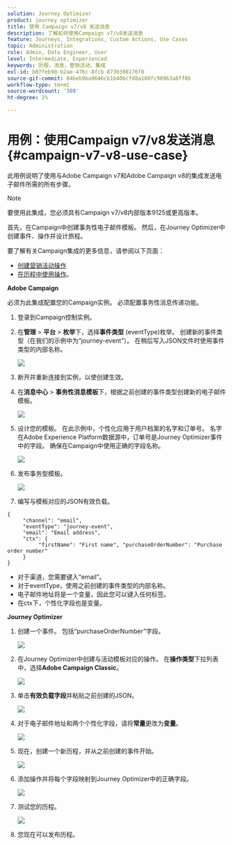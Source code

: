 ```yaml
---
solution: Journey Optimizer
product: journey optimizer
title: 使用 Campaign v7/v8 发送消息
description: 了解如何使用Campaign v7/v8发送消息
feature: Journeys, Integrations, Custom Actions, Use Cases
topic: Administration
role: Admin, Data Engineer, User
level: Intermediate, Experienced
keywords: 历程，消息，营销活动，集成
exl-id: b07feb98-b2ae-476c-8fcb-873b308176f0
source-git-commit: 84beb9ba9646cb1b40bcfd8a180fc98963a8ff0b
workflow-type: tm+mt
source-wordcount: '389'
ht-degree: 2%

---
```


# 用例：使用Campaign v7/v8发送消息 {#campaign-v7-v8-use-case}

此用例说明了使用与Adobe Campaign v7和Adobe Campaign v8的集成发送电子邮件所需的所有步骤。

>[!NOTE]
>
>要使用此集成，您必须具有Campaign v7/v8内部版本9125或更高版本。

首先，在Campaign中创建事务性电子邮件模板。 然后，在Journey Optimizer中创建事件、操作并设计旅程。

要了解有关Campaign集成的更多信息，请参阅以下页面：

* [创建营销活动操作](../action/acc-action.md)
* [在历程中使用操作](../building-journeys/using-adobe-campaign-v7-v8.md)。

**Adobe Campaign**

必须为此集成配置您的Campaign实例。 必须配置事务性消息传递功能。

1. 登录到Campaign控制实例。

1. 在&#x200B;**管理** > **平台** > **枚举**&#x200B;下，选择&#x200B;**事件类型** (eventType)枚举。 创建新的事件类型（在我们的示例中为“journey-event”）。 在稍后写入JSON文件时使用事件类型的内部名称。

   ![](assets/accintegration-uc-1.png)

1. 断开并重新连接到实例，以使创建生效。

1. 在&#x200B;**消息中心** > **事务性消息模板**&#x200B;下，根据之前创建的事件类型创建新的电子邮件模板。

   ![](assets/accintegration-uc-2.png)

1. 设计您的模板。 在此示例中，个性化应用于用户档案的名字和订单号。 名字在Adobe Experience Platform数据源中，订单号是Journey Optimizer事件中的字段。 确保在Campaign中使用正确的字段名称。

   ![](assets/accintegration-uc-3.png)

1. 发布事务型模板。

   ![](assets/accintegration-uc-4.png)

1. 编写与模板对应的JSON有效负载。

```
{
     "channel": "email",
     "eventType": "journey-event",
     "email": "Email address",
     "ctx": {
          "firstName": "First name", "purchaseOrderNumber": "Purchase order number"
     }
}
```

* 对于渠道，您需要键入“email”。
* 对于eventType，使用之前创建的事件类型的内部名称。
* 电子邮件地址将是一个变量，因此您可以键入任何标签。
* 在ctx下，个性化字段也是变量。

**Journey Optimizer**

1. 创建一个事件。 包括“purchaseOrderNumber”字段。

   ![](assets/accintegration-uc-5.png)

1. 在Journey Optimizer中创建与活动模板对应的操作。 在&#x200B;**操作类型**&#x200B;下拉列表中，选择&#x200B;**Adobe Campaign Classic**。

   ![](assets/accintegration-uc-6.png)

1. 单击&#x200B;**有效负载字段**&#x200B;并粘贴之前创建的JSON。

   ![](assets/accintegration-uc-7.png)

1. 对于电子邮件地址和两个个性化字段，请将&#x200B;**常量**&#x200B;更改为&#x200B;**变量**。

   ![](assets/accintegration-uc-8.png)

1. 现在，创建一个新历程，并从之前创建的事件开始。

   ![](assets/accintegration-uc-9.png)

1. 添加操作并将每个字段映射到Journey Optimizer中的正确字段。

   ![](assets/accintegration-uc-10.png)

1. 测试您的历程。

   ![](assets/accintegration-uc-11.png)

1. 您现在可以发布历程。
